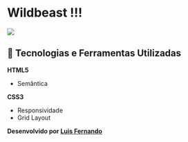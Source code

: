 # Wildbeast !!!

<a href="https://imgur.com/2d8z5AM"><img src="https://i.imgur.com/2d8z5AM.jpg"/></a>

## 🚀 Tecnologias e Ferramentas Utilizadas

**HTML5**

- Semântica

**CSS3**

- Responsividade
- Grid Layout


**Desenvolvido por [Luis Fernando](https://github.com/lumoura0/)**
